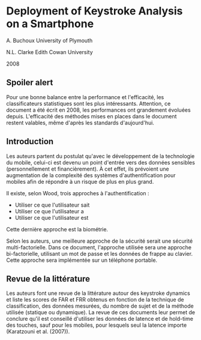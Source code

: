 # Deployment of Keystroke Analysis on a Smartphone

A. Buchoux
University of Plymouth

N.L. Clarke
Edith Cowan University

2008

## Spoiler alert

Pour une bonne balance entre la performance et l'efficacité, les classificateurs statistiques sont les plus intéressants. Attention, ce document a été écrit en 2008, les performances ont grandement évoluées depuis. L'efficacité des méthodes mises en places dans le document restent valables, même d'après les standards d'aujourd'hui.

## Introduction

Les auteurs partent du postulat qu'avec le développement de la technologie du mobile, celui-ci est devenu un point d'entrée vers des données sensibles (personnellement et financièrement). À cet effet, ils prévoient une augmentation de la complexité des systèmes d'authentification pour mobiles afin de répondre à un risque de plus en plus grand.

Il existe, selon Wood, trois approches à l'authentification : 

* Utiliser ce que l'utilisateur sait
* Utiliser ce que l'utilisateur a
* Utiliser ce que l'utilisateur est

Cette dernière approche est la biométrie.

Selon les auteurs, une meilleure approche de la sécurité serait une sécurité multi-factorielle. Dans ce document, l'approche utilisée sera une approche bi-factorielle, utilisant un mot de passe et les données de frappe au clavier. Cette approche sera implémentée sur un téléphone portable.

## Revue de la littérature

Les auteurs font une revue de la littérature autour des keystroke dynamics et liste les scores de FAR et FRR obtenus en fonction de la technique de classification, des données mesurées, du nombre de sujet et de la méthode utilisée (statique ou dynamique). La revue de ces documents leur permet de conclure qu'il est conseillé d'utiliser les données de latence et de hold-time des touches, sauf pour les mobiles, pour lesquels seul la latence importe (Karatzouni et al. (2007)).

